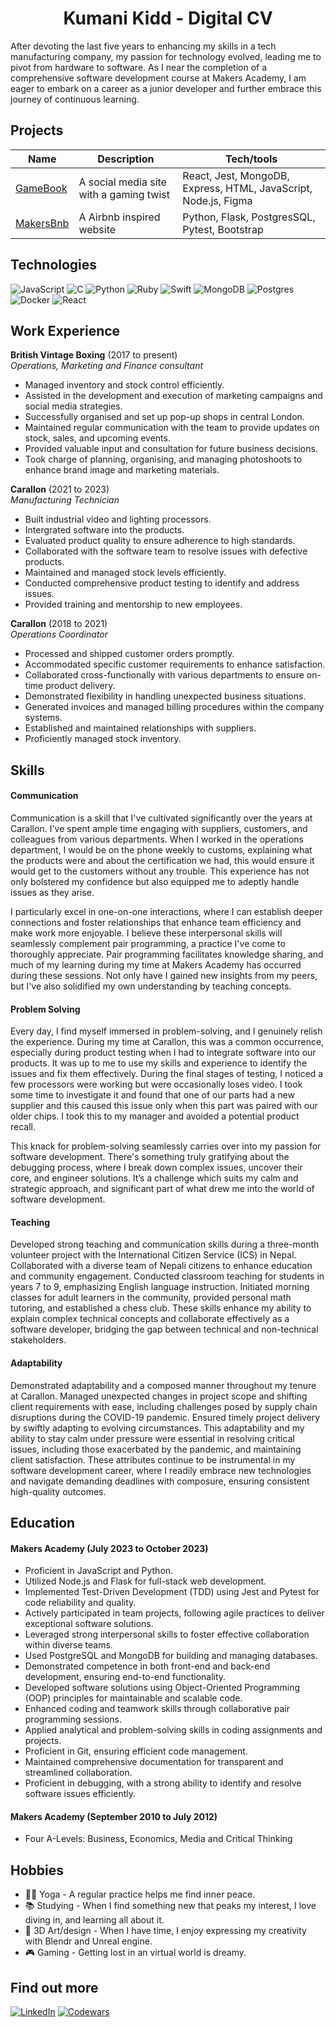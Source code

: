 <h1 align="center">Kumani Kidd - Digital CV</h1>


After devoting the last five years to enhancing my skills in a tech manufacturing company, my passion for technology evolved, leading me to pivot from hardware to software. As I near the completion of a comprehensive software development course at Makers Academy, I am eager to embark on a career as a junior developer and further embrace this journey of continuous learning.



## Projects

| Name                         | Description       | Tech/tools        |
| ---------------------------- | ----------------- | ----------------- |
| [GameBook](https://github.com/amancalledkidd/Gamebook)            | A social media site with a gaming twist | React, Jest, MongoDB, Express, HTML, JavaScript, Node.js, Figma |
| [MakersBnb](https://github.com/amancalledkidd/Makersbnb/tree/main) | A Airbnb inspired website | Python, Flask, PostgresSQL, Pytest, Bootstrap             |


## Technologies
![JavaScript](https://img.shields.io/badge/javascript-%23323330.svg?style=for-the-badge&logo=javascript&logoColor=%23F7DF1E)
![C](https://img.shields.io/badge/c-%2300599C.svg?style=for-the-badge&logo=c&logoColor=white)
![Python](https://img.shields.io/badge/python-3670A0?style=for-the-badge&logo=python&logoColor=ffdd54)
![Ruby](https://img.shields.io/badge/ruby-%23CC342D.svg?style=for-the-badge&logo=ruby&logoColor=white)
![Swift](https://img.shields.io/badge/swift-F54A2A?style=for-the-badge&logo=swift&logoColor=white)
![MongoDB](https://img.shields.io/badge/MongoDB-%234ea94b.svg?style=for-the-badge&logo=mongodb&logoColor=white)
![Postgres](https://img.shields.io/badge/postgres-%23316192.svg?style=for-the-badge&logo=postgresql&logoColor=white)
![Docker](https://img.shields.io/badge/docker-%230db7ed.svg?style=for-the-badge&logo=docker&logoColor=white)
![React](https://img.shields.io/badge/react-%2320232a.svg?style=for-the-badge&logo=react&logoColor=%2361DAFB)

## Work Experience


**British Vintage Boxing** (2017 to present)  
_Operations, Marketing and Finance consultant_

- Managed inventory and stock control efficiently.
- Assisted in the development and execution of marketing campaigns and social media strategies.
- Successfully organised and set up pop-up shops in central London.
- Maintained regular communication with the team to provide updates on stock, sales, and upcoming events.
- Provided valuable input and consultation for future business decisions.
- Took charge of planning, organising, and managing photoshoots to enhance brand image and marketing materials.



**Carallon** (2021 to 2023)  
_Manufacturing Technician_

-	Built industrial video and lighting processors.
-	Intergrated software into the products.
-	Evaluated product quality to ensure adherence to high standards.
-	Collaborated with the software team to resolve issues with defective products.
-	Maintained and managed stock levels efficiently.
-	Conducted comprehensive product testing to identify and address issues.
-	Provided training and mentorship to new employees.



**Carallon** (2018 to 2021)  
_Operations Coordinator_

-	Processed and shipped customer orders promptly.
-	Accommodated specific customer requirements to enhance satisfaction.
-	Collaborated cross-functionally with various departments to ensure on-time product delivery.
-	Demonstrated flexibility in handling unexpected business situations.
-	Generated invoices and managed billing procedures within the company systems.
-	Established and maintained relationships with suppliers.
-	Proficiently managed stock inventory.

## Skills

#### Communication

Communication is a skill that I've cultivated significantly over the years at Carallon. I've spent ample time engaging with suppliers, customers, and colleagues from various departments. When I worked in the operations department, I would be on the phone weekly to customs, explaining what the products were and about the certification we had, this would ensure it would get to the customers without any trouble. This experience has not only bolstered my confidence but also equipped me to adeptly handle issues as they arise.

I particularly excel in one-on-one interactions, where I can establish deeper connections and foster relationships that enhance team efficiency and make work more enjoyable. I believe these interpersonal skills will seamlessly complement pair programming, a practice I've come to thoroughly appreciate. Pair programming facilitates knowledge sharing, and much of my learning during my time at Makers Academy has occurred during these sessions. Not only have I gained new insights from my peers, but I've also solidified my own understanding by teaching concepts.


#### Problem Solving

Every day, I find myself immersed in problem-solving, and I genuinely relish the experience. During my time at Carallon, this was a common occurrence, especially during product testing when I had to integrate software into our products. It was up to me to use my skills and experience to identify the issues and fix them effectively. During the final stages of testing, I noticed a few processors were working but were occasionally loses video. I took some time to investigate it and found that one of our parts had a new supplier and this caused this issue only when this part was paired with our older chips. I took this to my manager and avoided a potential product recall. 

This knack for problem-solving seamlessly carries over into my passion for software development. There's something truly gratifying about the debugging process, where I break down complex issues, uncover their core, and engineer solutions. It’s a challenge which suits my calm and strategic approach, and significant part of what drew me into the world of software development.


#### Teaching

Developed strong teaching and communication skills during a three-month volunteer project with the International Citizen Service (ICS) in Nepal. Collaborated with a diverse team of Nepali citizens to enhance education and community engagement. Conducted classroom teaching for students in years 7 to 9, emphasizing English language instruction. Initiated morning classes for adult learners in the community, provided personal math tutoring, and established a chess club. These skills enhance my ability to explain complex technical concepts and collaborate effectively as a software developer, bridging the gap between technical and non-technical stakeholders.

#### Adaptability

Demonstrated adaptability and a composed manner throughout my tenure at Carallon. Managed unexpected changes in project scope and shifting client requirements with ease, including challenges posed by supply chain disruptions during the COVID-19 pandemic. Ensured timely project delivery by swiftly adapting to evolving circumstances. This adaptability and my ability to stay calm under pressure were essential in resolving critical issues, including those exacerbated by the pandemic, and maintaining client satisfaction. These attributes continue to be instrumental in my software development career, where I readily embrace new technologies and navigate demanding deadlines with composure, ensuring consistent high-quality outcomes.


## Education

#### Makers Academy (July 2023 to October 2023)
-	Proficient in JavaScript and Python.
-	Utilized Node.js and Flask for full-stack web development.
-	Implemented Test-Driven Development (TDD) using Jest and Pytest for code reliability and quality.
-	Actively participated in team projects, following agile practices to deliver exceptional software solutions.
-	Leveraged strong interpersonal skills to foster effective collaboration within diverse teams.
-	Used PostgreSQL and MongoDB for building and managing databases.
-	Demonstrated competence in both front-end and back-end development, ensuring end-to-end functionality.
-	Developed software solutions using Object-Oriented Programming (OOP) principles for maintainable and scalable code.
-	Enhanced coding and teamwork skills through collaborative pair programming sessions.
-	Applied analytical and problem-solving skills in coding assignments and projects.
-	Proficient in Git, ensuring efficient code management.
-	Maintained comprehensive documentation for transparent and streamlined collaboration.
-	Proficient in debugging, with a strong ability to identify and resolve software issues efficiently.

#### Makers Academy (September 2010 to July 2012)
- Four A-Levels: Business, Economics, Media and Critical Thinking 


## Hobbies

- 🧘🏽 Yoga - A regular practice helps me find inner peace.
- 📚 Studying - When I find something new that peaks my interest, I love diving in, and learning all about it.
- 🎨 3D Art/design - When I have time, I enjoy expressing my creativity with Blendr and Unreal engine.
- 🎮 Gaming - Getting lost in an virtual world is dreamy.

## Find out more

[![LinkedIn](https://img.shields.io/badge/linkedin-%230077B5.svg?style=for-the-badge&logo=linkedin&logoColor=white)](https://www.linkedin.com/in/kumani-kidd-168290249/)
[![Codewars](https://img.shields.io/badge/Codewars-B1361E?style=for-the-badge&logo=codewars&logoColor=grey)](https://www.codewars.com/users/KKidd82)
